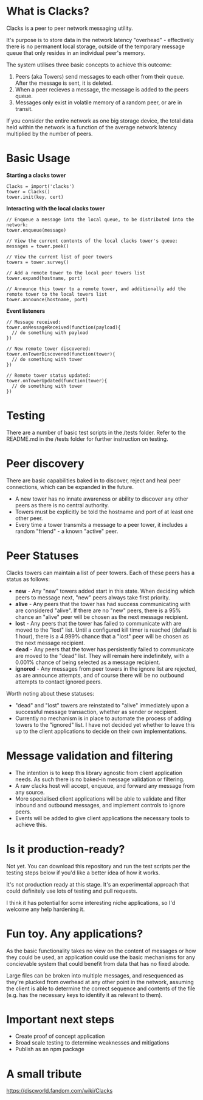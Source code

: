 # What is Clacks?

Clacks is a peer to peer network messaging utility.

It's purpose is to store data in the network latency "overhead" - effectively there is no permanent local storage, outside of the temporary message queue that only resides in an individual peer's memory.

The system utilises three basic concepts to achieve this outcome:

1. Peers (aka Towers) send messages to each other from their queue. After the message is sent, it is deleted.
2. When a peer recieves a message, the message is added to the peers queue.
3. Messages only exist in volatile memory of a random peer, or are in transit.

If you consider the entire network as one big storage device, the total data held within the network is a function of the average network latency multiplied by the number of peers.

# Basic Usage

**Starting a clacks tower**

    Clacks = import('clacks')
    tower = Clacks()
    tower.init(key, cert)

**Interacting with the local clacks tower**

    // Enqueue a message into the local queue, to be distributed into the network:
    tower.enqueue(message)
    
    // View the current contents of the local clacks tower's queue:
    messages = tower.peek()
    
    // View the current list of peer towers
    towers = tower.survey()
    
    // Add a remote tower to the local peer towers list
    tower.expand(hostname, port)
    
    // Announce this tower to a remote tower, and additionally add the remote tower to the local towers list
    tower.announce(hostname, port)

**Event listeners**

    // Message received:
    tower.onMessageReceived(function(payload){
      // do something with payload
    })

    // New remote tower discovered:
    tower.onTowerDiscovered(function(tower){
      // do something with tower
    })

    // Remote tower status updated:
    tower.onTowerUpdated(function(tower){
      // do something with tower
    })

# Testing

There are a number of basic test scripts in the /tests folder. Refer to the README.md in the /tests folder for further instruction on testing.

# Peer discovery

There are basic capabilities baked in to discover, reject and heal peer connections, which can be expanded in the future.

* A new tower has no innate awareness or ability to discover any other peers as there is no central authority.
* Towers must be explicitly be told the hostname and port of at least one other peer.
* Every time a tower transmits a message to a peer tower, it includes a random "friend" - a known "active" peer.

# Peer Statuses

Clacks towers can maintain a list of peer towers. Each of these peers has a status as follows:

* **new** - Any "new" towers added start in this state. When deciding which peers to message next, "new" peers always take first priority.
* **alive** - Any peers that the tower has had success communicating with are considered "alive". If there are no "new" peers, there is a 95% chance an "alive" peer will be chosen as the next message recipient.
* **lost** - Any peers that the tower has failed to communicate with are moved to the "lost" list. Until a configured kill timer is reached (default is 1 hour), there is a 4.999% chance that a "lost" peer will be chosen as the next message recipient.
* **dead** - Any peers that the tower has persistently failed to communicate are moved to the "dead" list. They will remain here indefinitely, with a 0.001% chance of being selected as a message recipient.
* **ignored** - Any messages from peer towers in the ignore list are rejected, as are announce attempts, and of course there will be no outbound attempts to contact ignored peers.

Worth noting about these statuses:

* "dead" and "lost" towers are reinstated to "alive" immediately upon a successful message transaction, whether as sender or recipient.
* Currently no mechanism is in place to automate the process of adding towers to the "ignored" list. I have not decided yet whether to leave this up to the client applications to decide on their own implementations.

# Message validation and filtering

* The intention is to keep this library agnostic from client application needs. As such there is no baked-in message validation or filtering.
* A raw clacks host will accept, enqueue, and forward any message from any source.
* More specialised client applications will be able to validate and filter inbound and outbound messages, and implement controls to ignore peers.
* Events will be added to give client applications the necessary tools to achieve this.

# Is it production-ready?

Not yet. You can download this repository and run the test scripts per the testing steps below if you'd like a better idea of how it works.

It's not production ready at this stage. It's an experimental approach that could definitely use lots of testing and pull requests.

I think it has potential for some interesting niche applications, so I'd welcome any help hardening it.

# Fun toy. Any applications?

As the basic functionality takes no view on the content of messages or how they could be used, an application could use the basic mechanisms for any concievable system that could benefit from data that has no fixed abode.

Large files can be broken into multiple messages, and resequenced as they're plucked from overhead at any other point in the network, assuming the client is able to determine the correct sequence and contents of the file (e.g. has the necessary keys to identify it as relevant to them).

# Important next steps

* Create proof of concept application
* Broad scale testing to determine weaknesses and mitigations
* Publish as an npm package

# A small tribute

https://discworld.fandom.com/wiki/Clacks
